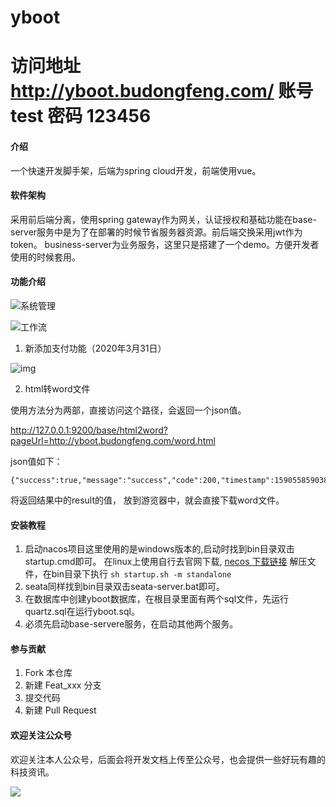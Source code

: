 # yboot

# 访问地址  http://yboot.budongfeng.com/   账号 test  密码 123456

#### 介绍
一个快速开发脚手架，后端为spring cloud开发，前端使用vue。 



#### 软件架构
采用前后端分离，使用spring gateway作为网关，认证授权和基础功能在base-server服务中是为了在部署的时候节省服务器资源。前后端交换采用jwt作为token。 business-server为业务服务，这里只是搭建了一个demo。方便开发者使用的时候套用。

#### 功能介绍

![系统管理](https://images.gitee.com/uploads/images/2020/0624/181848_09948e7c_1523748.png)

![工作流](https://images.gitee.com/uploads/images/2020/0624/181848_09948e7c_1523748.png)



1. 新添加支付功能（2020年3月31日）

![img](https://www.cloudbed.vip/file/2020/3/31/49fb944b031642adb30da0f6bbae6e3f.png)

2.  html转word文件

使用方法分为两部，直接访问这个路径，会返回一个json值。

http://127.0.0.1:9200/base/html2word?pageUrl=http://yboot.budongfeng.com/word.html

json值如下：

```
{"success":true,"message":"success","code":200,"timestamp":1590558590389,"result":"http://127.0.0.1:9200/base/file/view/277945827303886848"}
```

将返回结果中的result的值， 放到游览器中，就会直接下载word文件。





#### 安装教程

1.  启动nacos项目这里使用的是windows版本的,启动时找到bin目录双击startup.cmd即可。
    在linux上使用自行去官网下载, [necos 下载链接](https://github.com/alibaba/nacos/releases/download/1.2.0-beta.1/nacos-server-1.2.0-beta.1.tar.gz,) 解压文件，在bin目录下执行 ``` sh startup.sh -m standalone ```  
2.  seata同样找到bin目录双击seata-server.bat即可。
3.  在数据库中创建yboot数据库，在根目录里面有两个sql文件，先运行quartz.sql在运行yboot.sql。
4.  必须先启动base-servere服务，在启动其他两个服务。

#### 参与贡献

1. Fork 本仓库
2. 新建 Feat_xxx 分支
3. 提交代码
4. 新建 Pull Request

#### 欢迎关注公众号

欢迎关注本人公众号，后面会将开发文档上传至公众号，也会提供一些好玩有趣的科技资讯。

![](https://images.gitee.com/uploads/images/2020/0624/181848_63a82da6_1523748.png)

  